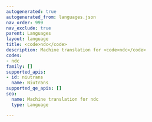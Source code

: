 ```yaml
---
autogenerated: true
autogenerated_from: languages.json
nav_order: 999
nav_exclude: true
parent: Languages
layout: language
title: <code>ndc</code>
description: Machine translation for <code>ndc</code>
codes:
- ndc
family: []
supported_apis:
- id: niutrans
  name: Niutrans
supported_qe_apis: []
seo:
  name: Machine translation for ndc
  type: Language

---
```


